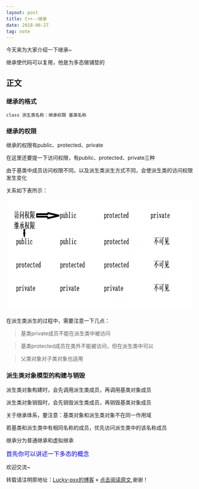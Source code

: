 ```yaml
---
layout: post
title: C++--继承
date: 2018-06-27
tag: note
---  
```


今天来为大家介绍一下继承~

继承使代码可以复用，他是为多态做铺垫的

## 正文

### 继承的格式

	class 派生类名称：继承权限 基类名称
	
### 继承的权限

继承的权限有public、protected、private

在这里还要提一下访问权限，有public、protected、private三种

由于基类中成员访问权限不同，以及派生类派生方式不同，会使派生类的访问权限发生变化

关系如下表所示：
<div align="center">
	<img src="\images\posts\继承\继承访问权限关系.PNG" height="300" width="500">  
</div>

在派生类派生的过程中，需要注意一下几点：
> 基类private成员不能在派生类中被访问

> 基类protected成员在类外不能被访问，但在派生类中可以

> 父类对象对子类对象也适用

### 派生类对象模型的构建与销毁

派生类对象构建时，会先调用派生类成员，再调用基类对象成员

派生类对象销毁时，会先销毁派生类成员，再销毁基类对象成员

关于继承体系，要注意：基类对象和派生类对象不在同一作用域

若基类和派生类中有相同名称的成员，优先访问派生类中的该名称成员

继承分为普通继承和虚拟继承

<font color="blue" size="3">首先你可以讲述一下多态的概念</font>


欢迎交流~
  
转载请注明原地址：[Lucky-pxx的博客](http://www.bingoxin.top) » [点击阅读原文](http://www.bingoxin.top/2018/06/%E6%95%B0%E6%8D%AE%E5%BA%93%E5%9F%BA%E6%9C%AC%E6%93%8D%E4%BD%9C/),谢谢！